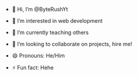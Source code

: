 - 👋 Hi, I’m @ByteRushYt
- 👀 I’m interested in web development
- 🌱 I’m currently teaching others
- 💞️ I’m looking to collaborate on projects, hire me!

- 😄 Pronouns: He/Him
- ⚡ Fun fact: Hehe
